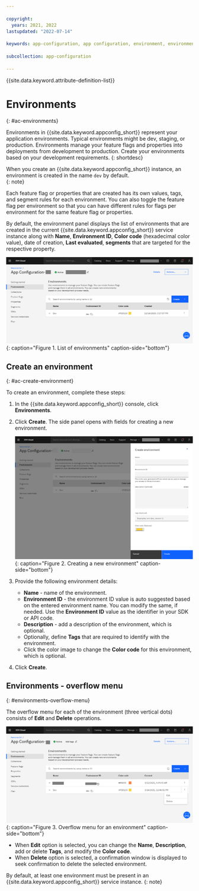 ```yaml
---

copyright:
  years: 2021, 2022
lastupdated: "2022-07-14"

keywords: app-configuration, app configuration, environment, environments, create environment

subcollection: app-configuration

---
```


{{site.data.keyword.attribute-definition-list}}

# Environments
{: #ac-environments}

Environments in {{site.data.keyword.appconfig_short}} represent your application environments. Typical environments might be dev, staging, or production. Environments manage your feature flags and properties into deployments from development to production. Create your environments based on your development requirements.
{: shortdesc}

When you create an {{site.data.keyword.appconfig_short}} instance, an environment is created in the name `dev` by default.  
{: note}

Each feature flag or properties that are created has its own values, tags, and segment rules for each environment. You can also toggle the feature flag per environment so that you can have different rules for flags per environment for the same feature flag or properties.  

By default, the environment panel displays the list of environments that are created in the current {{site.data.keyword.appconfig_short}} service instance along with **Name**, **Environment ID**, **Color code** (hexadecimal color value), date of creation, **Last evaluated**, **segments** that are targeted for the respective property.

![List of environments](images/ac-environments-default.png "List of environments"){: caption="Figure 1. List of environments" caption-side="bottom"}

## Create an environment
{: #ac-create-environment}

To create an environment, complete these steps:

1. In the {{site.data.keyword.appconfig_short}} console, click **Environments**.

1. Click **Create**. The side panel opens with fields for creating a new environment.

   ![Create environment](images/ac-environments-create.png "Creating environment"){: caption="Figure 2. Creating a new environment" caption-side="bottom"}

1. Provide the following environment details:
   - **Name** - name of the environment.
   - **Environment ID** - the environment ID value is auto suggested based on the entered environment name. You can modify the same, if needed. Use the **Environment ID** value as the identifier in your SDK or API code.
   - **Description** - add a description of the environment, which is optional.
   - Optionally, define **Tags** that are required to identify with the environment.
   - Click the color image to change the **Color code** for this environment, which is optional.

1. Click **Create**.

## Environments - overflow menu
{: #environments-overflow-menu}

The overflow menu for each of the environment (three vertical dots) consists of **Edit** and **Delete** operations.

![Overflow menu for an environment](images/ac-environments-overflow-menu.png "Overflow menu for an environment"){: caption="Figure 3. Overflow menu for an environment" caption-side="bottom"}

- When **Edit** option is selected, you can change the **Name**, **Description**, add or delete **Tags**, and modify the **Color code**.
- When **Delete** option is selected, a confirmation window is displayed to seek confirmation to delete the selected environment.

By default, at least one environment must be present in an {{site.data.keyword.appconfig_short}} service instance.
{: note}
